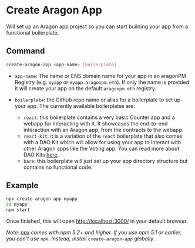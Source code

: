 # Create Aragon App

Will set up an Aragon app project so you can start building your app from a functional boilerplate.

## Command

```sh
create-aragon-app <app-name> [boilerplate]
```

- `app-name`: The name or ENS domain name for your app in an aragonPM Registry (e.g. `myapp` or `myapp.aragonpm.eth`). If only the name is provided it will create your app on the default `aragonpm.eth` registry.

- `boilerplate`: the Github repo name or alias for a boilerplate to set up your app. The currently available boilerplates are:

  - `react`: this boilerplate contains a very basic Counter app and a webapp for interacting with it. It showcases the end-to-end interaction with an Aragon app, from the contracts to the webapp.
  - `react-kit`: it is a variation of the `react` boilerplate that also comes with a DAO Kit which will allow for using your app to interact with other Aragon apps like the Voting app. You can read more about DAO Kits [here](https://github.com/aragon/hack/blob/master/docs/kits-intro.md).
  - `bare`: this boilerplate will just set up your app directory structure but contains no functional code.

## Example

```sh
npx create-aragon-app myapp
cd myapp
npm start
```

Once finished, this will open [http://localhost:3000/](http://localhost:3000/) in your default browser.

_Note: [npx](https://medium.com/@maybekatz/introducing-npx-an-npm-package-runner-55f7d4bd282b) comes with npm 5.2+ and higher. If you use npm 5.1 or earlier, you can't use `npx`. Instead, install `create-aragon-app` globally._
